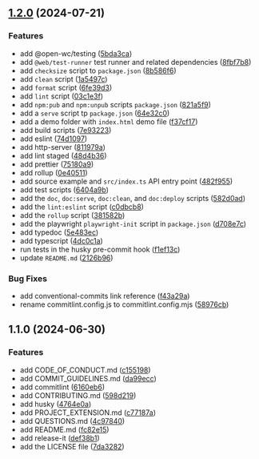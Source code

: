 ## [1.2.0](https://github.com/fireflysemantics/fs-typscript-starter/compare/1.1.0...1.2.0) (2024-07-21)

### Features

- add @open-wc/testing ([5bda3ca](https://github.com/fireflysemantics/fs-typscript-starter/commit/5bda3ca44fec94fe4cfb6c0a0f06f7a5542aaaed))
- add `@web/test-runner` test runner and related dependencies ([8fbf7b8](https://github.com/fireflysemantics/fs-typscript-starter/commit/8fbf7b87667a063bdd5bcbef8430389112e12046))
- add `checksize` script to `package.json` ([8b586f6](https://github.com/fireflysemantics/fs-typscript-starter/commit/8b586f6dbd1ebfa7aa0d2b119d85fd7dbbe0fdec))
- add `clean` script ([1a5497c](https://github.com/fireflysemantics/fs-typscript-starter/commit/1a5497cc28c4c41aa72b292ff65b28162f9078ec))
- add `format` script ([6fe39d3](https://github.com/fireflysemantics/fs-typscript-starter/commit/6fe39d30a47b07b3c1d2652eba17f14f5530397d))
- add `lint` script ([03c1e3f](https://github.com/fireflysemantics/fs-typscript-starter/commit/03c1e3f933c1d389f749047fc6326789486fef60))
- add `npm:pub` and `npm:unpub` scripts `package.json` ([821a5f9](https://github.com/fireflysemantics/fs-typscript-starter/commit/821a5f972ba5c77f74ad7f987303a033fbaa3b61))
- add a `serve` script tp `package.json` ([64e32c0](https://github.com/fireflysemantics/fs-typscript-starter/commit/64e32c002908fcb28b6dd4e6ac17f66fdd0fe61d))
- add a demo folder with `index.html` demo file ([f37cf17](https://github.com/fireflysemantics/fs-typscript-starter/commit/f37cf17ab3a6b7527b3989526fbf87dbe800dabd))
- add build scripts ([7e93223](https://github.com/fireflysemantics/fs-typscript-starter/commit/7e932230af449f86f25c999e5e534d7073a85e20))
- add eslint ([74d1097](https://github.com/fireflysemantics/fs-typscript-starter/commit/74d10978cb22ecda0ac9d7de0b6c0036fbb254a6))
- add http-server ([811979a](https://github.com/fireflysemantics/fs-typscript-starter/commit/811979a5d977181c70561453d8b1f71fc591e0da))
- add lint staged ([48d4b36](https://github.com/fireflysemantics/fs-typscript-starter/commit/48d4b36111731635f98f5cc215cbaee1890c6b07))
- add prettier ([75180a9](https://github.com/fireflysemantics/fs-typscript-starter/commit/75180a990c43b574e1e5378f30937b512f7710a9))
- add rollup ([0e40511](https://github.com/fireflysemantics/fs-typscript-starter/commit/0e4051160ab8e5335adc0dfabcceecee4f1dfc47))
- add source example and `src/index.ts` API entry point ([482f955](https://github.com/fireflysemantics/fs-typscript-starter/commit/482f955baf64513e7e8f7d5c7ee35da4cdcddfb5))
- add test scripts ([6404a9b](https://github.com/fireflysemantics/fs-typscript-starter/commit/6404a9baeb3a4efef110c408a6550ff12ee25cd8))
- add the `doc`, `doc:serve`, `doc:clean`, and `doc:deploy` scripts ([582d0ad](https://github.com/fireflysemantics/fs-typscript-starter/commit/582d0ad2997d9fbda605bd66f0665349b5faa00d))
- add the `lint:eslint` script ([c0dbcb8](https://github.com/fireflysemantics/fs-typscript-starter/commit/c0dbcb8ab20951c1a56463e301f38a0782d56443))
- add the `rollup` script ([381582b](https://github.com/fireflysemantics/fs-typscript-starter/commit/381582b96b68e7c73463c46679c8ac21ea007044))
- add the playwright `playwright-init` script in `package.json` ([d708e7c](https://github.com/fireflysemantics/fs-typscript-starter/commit/d708e7c61f43d639c79213f828734ff0405e3a00))
- add typedoc ([5e483ec](https://github.com/fireflysemantics/fs-typscript-starter/commit/5e483ecfa7ee7a68ab9ede78fa6ce577e19e9304))
- add typescript ([4dc0c1a](https://github.com/fireflysemantics/fs-typscript-starter/commit/4dc0c1aa54ef9d229e09a6ada3fccabb83934fd9))
- run tests in the husky pre-commit hook ([f1ef13c](https://github.com/fireflysemantics/fs-typscript-starter/commit/f1ef13c3517c94f65e7bd705137a3a37491f6e9f))
- update `README.md` ([2126b96](https://github.com/fireflysemantics/fs-typscript-starter/commit/2126b96602acd80cdc7efc1d274aec9c8882ae89))

### Bug Fixes

- add conventional-commits link reference ([f43a29a](https://github.com/fireflysemantics/fs-typscript-starter/commit/f43a29a53da19ef03f0a24ab3a7b9f1450568ed6))
- rename commitlint.config.js to commitlint.config.mjs ([58976cb](https://github.com/fireflysemantics/fs-typscript-starter/commit/58976cb24bfaf03eaa5c98c2069433a86274aec3))

## 1.1.0 (2024-06-30)

### Features

- add CODE_OF_CONDUCT.md ([c155198](https://github.com/fireflysemantics/fs-github-flow-docs-starter/commit/c1551986fe4332aa6439b83ff6c040e7b348d8be))
- add COMMIT_GUIDELINES.md ([da99ecc](https://github.com/fireflysemantics/fs-github-flow-docs-starter/commit/da99ecc15983cc18063987103c7ca9a0a62e3ce1))
- add commitlint ([6160eb6](https://github.com/fireflysemantics/fs-github-flow-docs-starter/commit/6160eb61c3414f11efe072cbdbeab252e0c14039))
- add CONTRIBUTING.md ([598d219](https://github.com/fireflysemantics/fs-github-flow-docs-starter/commit/598d2198ad2b227ef0bb68a0861e14a6cea6dac1))
- add husky ([4764e0a](https://github.com/fireflysemantics/fs-github-flow-docs-starter/commit/4764e0a69e38f9a5071522789a218d3cb0fc1444))
- add PROJECT_EXTENSION.md ([c77187a](https://github.com/fireflysemantics/fs-github-flow-docs-starter/commit/c77187a1d0a3bda1c4ceff485cd7fe81ebd37d07))
- add QUESTIONS.md ([4c97840](https://github.com/fireflysemantics/fs-github-flow-docs-starter/commit/4c97840cb1e40d5ddac46b8b66fe9d5211fdbeeb))
- add README.md ([fc82e15](https://github.com/fireflysemantics/fs-github-flow-docs-starter/commit/fc82e1571429f6a745923ccade1a2688851971a8))
- add release-it ([def38b1](https://github.com/fireflysemantics/fs-github-flow-docs-starter/commit/def38b140a559662b4557d7d9bdb4ec016509917))
- add the LICENSE file ([7da3282](https://github.com/fireflysemantics/fs-github-flow-docs-starter/commit/7da32823f80b78d38fdb8a92008829252173452e))
